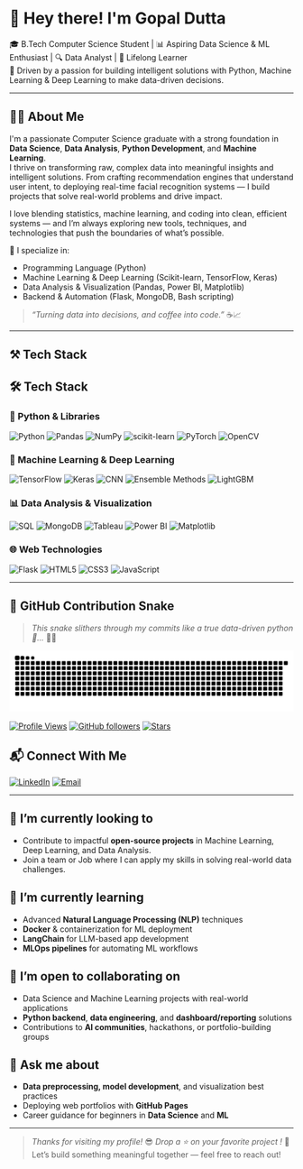 # 👋 Hey there! I'm Gopal Dutta                    


🎓 B.Tech Computer Science Student | 📊 Aspiring Data Science & ML Enthusiast | 🔍 Data Analyst | 🧠 Lifelong Learner  
🚀 Driven by a passion for building intelligent solutions with Python, Machine Learning & Deep Learning to make data-driven decisions.

---

## 👨‍💻 About Me

I'm a passionate Computer Science graduate with a strong foundation in **Data Science**, **Data Analysis**, **Python Development**, and **Machine Learning**.  
I thrive on transforming raw, complex data into meaningful insights and intelligent solutions. From crafting recommendation engines that understand user intent, to deploying real-time facial recognition systems — I build projects that solve real-world problems and drive impact.

I love blending statistics, machine learning, and coding into clean, efficient systems — and I’m always exploring new tools, techniques, and technologies that push the boundaries of what’s possible.


🧠 I specialize in:
- Programming Language (Python)
- Machine Learning & Deep Learning (Scikit-learn, TensorFlow, Keras)
- Data Analysis & Visualization (Pandas, Power BI, Matplotlib)
- Backend & Automation (Flask, MongoDB, Bash scripting)

> *“Turning data into decisions, and coffee into code.”* ☕📈

---

## ⚒️ Tech Stack

## 🛠️ Tech Stack

### 🐍 Python & Libraries
![Python](https://img.shields.io/badge/-Python-3776AB?style=flat&logo=python&logoColor=white)
![Pandas](https://img.shields.io/badge/-Pandas-150458?style=flat&logo=pandas&logoColor=white)
![NumPy](https://img.shields.io/badge/-NumPy-013243?style=flat&logo=numpy)
![scikit-learn](https://img.shields.io/badge/-Scikit--learn-F7931E?style=flat&logo=scikit-learn&logoColor=white)
![PyTorch](https://img.shields.io/badge/-PyTorch-EE4C2C?style=flat&logo=pytorch&logoColor=white)
![OpenCV](https://img.shields.io/badge/-OpenCV-5C3EE8?style=flat&logo=opencv&logoColor=white)

### 🤖 Machine Learning & Deep Learning
![TensorFlow](https://img.shields.io/badge/-TensorFlow-FF6F00?style=flat&logo=tensorflow)
![Keras](https://img.shields.io/badge/-Keras-D00000?style=flat&logo=keras)
![CNN](https://img.shields.io/badge/-CNN-00599C?style=flat&logo=github&logoColor=white)
![Ensemble Methods](https://img.shields.io/badge/-Ensemble%20Methods-7A1FA2?style=flat&logo=scikit-learn&logoColor=white)
![LightGBM](https://img.shields.io/badge/-LightGBM-00C292?style=flat&logo=lightgbm&logoColor=white)

### 📊 Data Analysis & Visualization
![SQL](https://img.shields.io/badge/-SQL-4479A1?style=flat&logo=mysql&logoColor=white)
![MongoDB](https://img.shields.io/badge/-MongoDB-47A248?style=flat&logo=mongodb&logoColor=white)
![Tableau](https://img.shields.io/badge/-Tableau-E97627?style=flat&logo=tableau&logoColor=white)
![Power BI](https://img.shields.io/badge/-Power%20BI-F2C811?style=flat&logo=powerbi&logoColor=black)
![Matplotlib](https://img.shields.io/badge/-Matplotlib-11557C?style=flat&logo=plotly&logoColor=white)

### 🌐 Web Technologies
![Flask](https://img.shields.io/badge/-Flask-000000?style=flat&logo=flask&logoColor=white)
![HTML5](https://img.shields.io/badge/-HTML5-E34F26?style=flat&logo=html5&logoColor=white)
![CSS3](https://img.shields.io/badge/-CSS3-1572B6?style=flat&logo=css3)
![JavaScript](https://img.shields.io/badge/-JavaScript-F7DF1E?style=flat&logo=javascript&logoColor=black)



---

## 🐍 GitHub Contribution Snake

> _This snake slithers through my commits like a true data-driven python 🐍..._ 🌿👑
> 
<p align="left">
  <img alt="snake gif" src="https://github.com/Gopal-dutta/Gopal-dutta/blob/output/github-snake-dark.svg"/>
</p>

[![Profile Views](https://komarev.com/ghpvc/?username=Gopal-dutta&style=flat-square&color=0abde3)](https://github.com/Gopal-dutta)
[![GitHub followers](https://img.shields.io/github/followers/Gopal-dutta?label=Followers&style=flat-square&color=0abde3)](https://github.com/Gopal-dutta?tab=followers)
[![Stars](https://img.shields.io/github/stars/Gopal-dutta?label=Stars&style=flat-square&color=0abde3)](https://github.com/Gopal-dutta?tab=stars)



## 📬 Connect With Me

[![LinkedIn](https://img.shields.io/badge/LinkedIn-%230077B5?style=flat-square&logo=linkedin&logoColor=white)](https://www.linkedin.com/in/gopal-dutta-662bb9184/)
[![Email](https://img.shields.io/badge/Email-gdutta270@gmail.com-D14836?style=flat-square&logo=gmail&logoColor=white)](mailto:gdutta270@gmail.com)

---

## 🔭 I’m currently looking to
- Contribute to impactful **open-source projects** in Machine Learning, Deep Learning, and Data Analysis.
- Join a team or Job where I can apply my skills in solving real-world data challenges.

## 🌱 I’m currently learning
- Advanced **Natural Language Processing (NLP)** techniques
- **Docker** & containerization for ML deployment
- **LangChain** for LLM-based app development
- **MLOps pipelines** for automating ML workflows

## 👯 I’m open to collaborating on
- Data Science and Machine Learning projects with real-world applications
- **Python backend**, **data engineering**, and **dashboard/reporting** solutions
- Contributions to **AI communities**, hackathons, or portfolio-building groups

## 💬 Ask me about
- **Data preprocessing, model development**, and visualization best practices
- Deploying web portfolios with **GitHub Pages**
- Career guidance for beginners in **Data Science** and **ML**



---

> _Thanks for visiting my profile!_ 😎
> _Drop a ⭐ on your favorite project !_
> 🤝 Let’s build something meaningful together — feel free to reach out!
